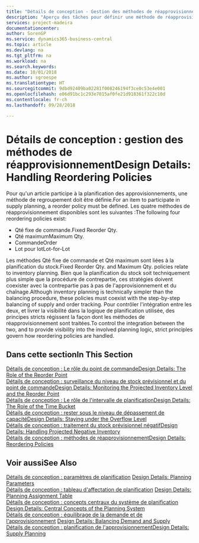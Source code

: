 ```yaml
---
title: "Détails de conception - Gestion des méthodes de réapprovisionnement | Microsoft Docs"
description: "Aperçu des tâches pour définir une méthode de réapprovisionnement dans la planification des approvisionnements."
services: project-madeira
documentationcenter: 
author: SorenGP
ms.service: dynamics365-business-central
ms.topic: article
ms.devlang: na
ms.tgt_pltfrm: na
ms.workload: na
ms.search.keywords: 
ms.date: 10/01/2018
ms.author: sgroespe
ms.translationtype: HT
ms.sourcegitcommit: 9dbd92409ba02281f008246194f3ce0c53e4e001
ms.openlocfilehash: e06d91bc1c293e7015af0fe21d918361f322c10d
ms.contentlocale: fr-ch
ms.lasthandoff: 09/28/2018

---
```

# <a name="design-details-handling-reordering-policies"></a><span data-ttu-id="b24b2-103">Détails de conception : gestion des méthodes de réapprovisionnement</span><span class="sxs-lookup"><span data-stu-id="b24b2-103">Design Details: Handling Reordering Policies</span></span>
<span data-ttu-id="b24b2-104">Pour qu'un article participe à la planification des approvisionnements, une méthode de regroupement doit être définie.</span><span class="sxs-lookup"><span data-stu-id="b24b2-104">For an item to participate in supply planning, a reorder policy must be defined.</span></span> <span data-ttu-id="b24b2-105">Les quatre méthodes de réapprovisionnement disponibles sont les suivantes :</span><span class="sxs-lookup"><span data-stu-id="b24b2-105">The following four reordering policies exist:</span></span>  
  
* <span data-ttu-id="b24b2-106">Qté fixe de commande.</span><span class="sxs-lookup"><span data-stu-id="b24b2-106">Fixed Reorder Qty.</span></span>  
* <span data-ttu-id="b24b2-107">Qté maximum</span><span class="sxs-lookup"><span data-stu-id="b24b2-107">Maximum Qty.</span></span>  
* <span data-ttu-id="b24b2-108">Commande</span><span class="sxs-lookup"><span data-stu-id="b24b2-108">Order</span></span>  
* <span data-ttu-id="b24b2-109">Lot pour lot</span><span class="sxs-lookup"><span data-stu-id="b24b2-109">Lot-for-Lot</span></span>  
  
<span data-ttu-id="b24b2-110">Les méthodes Qté fixe de commande et Qté maximum sont liées à la planification du stock.</span><span class="sxs-lookup"><span data-stu-id="b24b2-110">Fixed Reorder Qty. and Maximum Qty. policies relate to inventory planning.</span></span> <span data-ttu-id="b24b2-111">Bien que la planification du stock soit techniquement plus simple que la procédure de contrepartie, ces stratégies doivent coexister avec la contrepartie pas à pas de l'approvisionnement et du chaînage.</span><span class="sxs-lookup"><span data-stu-id="b24b2-111">Although inventory planning is technically simpler than the balancing procedure, these policies must coexist with the step-by-step balancing of supply and order tracking.</span></span> <span data-ttu-id="b24b2-112">Pour contrôler l'intégration entre les deux, et livrer la visibilité dans la logique de planification utilisée, des principes stricts régissent la façon dont les méthodes de réapprovisionnement sont traitées.</span><span class="sxs-lookup"><span data-stu-id="b24b2-112">To control the integration between the two, and to provide visibility into the involved planning logic, strict principles govern how reordering policies are handled.</span></span>  
  
## <a name="in-this-section"></a><span data-ttu-id="b24b2-113">Dans cette section</span><span class="sxs-lookup"><span data-stu-id="b24b2-113">In This Section</span></span>  
[<span data-ttu-id="b24b2-114">Détails de conception : Le rôle du point de commande</span><span class="sxs-lookup"><span data-stu-id="b24b2-114">Design Details: The Role of the Reorder Point</span></span>](design-details-the-role-of-the-reorder-point.md)  
[<span data-ttu-id="b24b2-115">Détails de conception : surveillance du niveau de stock prévisionnel et du point de commande</span><span class="sxs-lookup"><span data-stu-id="b24b2-115">Design Details: Monitoring the Projected Inventory Level and the Reorder Point</span></span>](design-details-monitoring-the-projected-inventory-level-and-the-reorder-point.md)  
[<span data-ttu-id="b24b2-116">Détails de conception : Le rôle de l'intervalle de planification</span><span class="sxs-lookup"><span data-stu-id="b24b2-116">Design Details: The Role of the Time Bucket</span></span>](design-details-the-role-of-the-time-bucket.md)  
[<span data-ttu-id="b24b2-117">Détails de conception : rester sous le niveau de dépassement de capacité</span><span class="sxs-lookup"><span data-stu-id="b24b2-117">Design Details: Staying under the Overflow Level</span></span>](design-details-staying-under-the-overflow-level.md)  
[<span data-ttu-id="b24b2-118">Détails de conception : traitement du stock prévisionnel négatif</span><span class="sxs-lookup"><span data-stu-id="b24b2-118">Design Details: Handling Projected Negative Inventory</span></span>](design-details-handling-projected-negative-inventory.md)  
[<span data-ttu-id="b24b2-119">Détails de conception : méthodes de réapprovisionnement</span><span class="sxs-lookup"><span data-stu-id="b24b2-119">Design Details: Reordering Policies</span></span>](design-details-reordering-policies.md)  
  
## <a name="see-also"></a><span data-ttu-id="b24b2-120">Voir aussi</span><span class="sxs-lookup"><span data-stu-id="b24b2-120">See Also</span></span>  
<span data-ttu-id="b24b2-121">[Détails de conception : paramètres de planification](design-details-planning-parameters.md) </span><span class="sxs-lookup"><span data-stu-id="b24b2-121">[Design Details: Planning Parameters](design-details-planning-parameters.md) </span></span>  
<span data-ttu-id="b24b2-122">[Détails de conception : tableau d'affectation de planification](design-details-planning-assignment-table.md) </span><span class="sxs-lookup"><span data-stu-id="b24b2-122">[Design Details: Planning Assignment Table](design-details-planning-assignment-table.md) </span></span>  
<span data-ttu-id="b24b2-123">[Détails de conception : concepts centraux du système de planification](design-details-central-concepts-of-the-planning-system.md) </span><span class="sxs-lookup"><span data-stu-id="b24b2-123">[Design Details: Central Concepts of the Planning System](design-details-central-concepts-of-the-planning-system.md) </span></span>  
<span data-ttu-id="b24b2-124">[Détails de conception : équilibrage de la demande et de l'approvisionnement](design-details-balancing-demand-and-supply.md) </span><span class="sxs-lookup"><span data-stu-id="b24b2-124">[Design Details: Balancing Demand and Supply](design-details-balancing-demand-and-supply.md) </span></span>  
[<span data-ttu-id="b24b2-125">Détails de conception : planification de l'approvisionnement</span><span class="sxs-lookup"><span data-stu-id="b24b2-125">Design Details: Supply Planning</span></span>](design-details-supply-planning.md)
